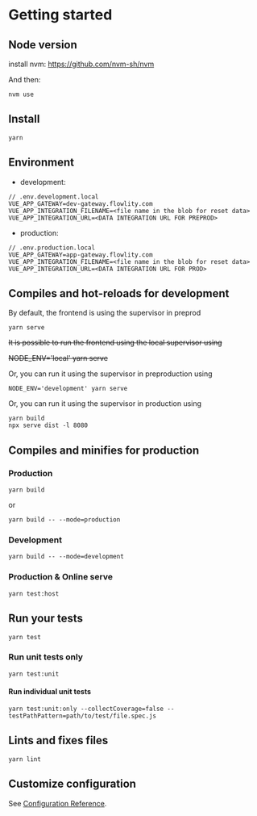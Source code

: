 # Getting started

## Node version

install nvm: https://github.com/nvm-sh/nvm

And then:

```
nvm use
```

## Install

```
yarn
```

## Environment

- development:

```
// .env.development.local
VUE_APP_GATEWAY=dev-gateway.flowlity.com
VUE_APP_INTEGRATION_FILENAME=<file name in the blob for reset data>
VUE_APP_INTEGRATION_URL=<DATA INTEGRATION URL FOR PREPROD>
```

- production:

```
// .env.production.local
VUE_APP_GATEWAY=app-gateway.flowlity.com
VUE_APP_INTEGRATION_FILENAME=<file name in the blob for reset data>
VUE_APP_INTEGRATION_URL=<DATA INTEGRATION URL FOR PROD>
```

## Compiles and hot-reloads for development

By default, the frontend is using the supervisor in preprod

```
yarn serve
```

~~It is possible to run the frontend using the local supervisor using~~

~~NODE_ENV='local' yarn serve~~

Or, you can run it using the supervisor in preproduction using

```
NODE_ENV='development' yarn serve
```

Or, you can run it using the supervisor in production using

```
yarn build
npx serve dist -l 8080
```

## Compiles and minifies for production

### Production

```
yarn build
```

or

```
yarn build -- --mode=production
```

### Development

```
yarn build -- --mode=development
```

### Production & Online serve

```
yarn test:host
```

## Run your tests

```
yarn test
```

### Run unit tests only

```
yarn test:unit
```

#### Run individual unit tests

```
yarn test:unit:only --collectCoverage=false --testPathPattern=path/to/test/file.spec.js
```

## Lints and fixes files

```
yarn lint
```

## Customize configuration

See [Configuration Reference](https://cli.vuejs.org/config/).
